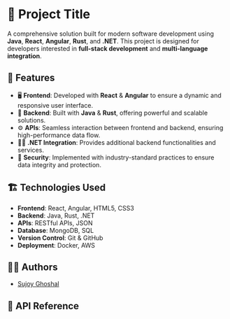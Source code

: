 # 🚀 **Project Title**

A comprehensive solution built for modern software development using **Java**, **React**, **Angular**, **Rust**, and **.NET**. This project is designed for developers interested in **full-stack development** and **multi-language integration**.

## 🌟 **Features**

- 🖥️ **Frontend**: Developed with **React** & **Angular** to ensure a dynamic and responsive user interface.
- 🔧 **Backend**: Built with **Java** & **Rust**, offering powerful and scalable solutions.
- ⚙️ **APIs**: Seamless interaction between frontend and backend, ensuring high-performance data flow.
- 🧑‍💻 **.NET Integration**: Provides additional backend functionalities and services.
- 🔐 **Security**: Implemented with industry-standard practices to ensure data integrity and protection.

## 🏗️ **Technologies Used**

- **Frontend**: React, Angular, HTML5, CSS3
- **Backend**: Java, Rust, .NET
- **APIs**: RESTful APIs, JSON
- **Database**: MongoDB, SQL
- **Version Control**: Git & GitHub
- **Deployment**: Docker, AWS

## 👨‍💻 **Authors**

- [Sujoy Ghoshal](mailto:sujoy2025sdeintern@gmail.com)

## 📑 **API Reference**
